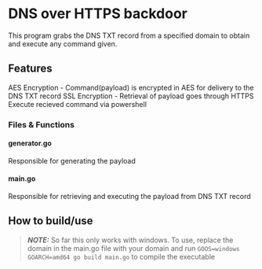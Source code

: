 # DNS over HTTPS backdoor

This program grabs the DNS TXT record from a specified domain to obtain and execute any command given.

## Features
AES Encryption - Command(payload) is encrypted in AES for delivery to the DNS TXT record
SSL Encryption - Retrieval of payload goes through HTTPS
Execute recieved command via powershell

### Files & Functions

#### generator.go
Responsible for generating the payload


#### main.go
Responsible for retrieving and executing the payload from DNS TXT record



## How to build/use

>**_NOTE:_** So far this only works with windows. 
To use, replace the domain in the main.go file with your domain and run 
`GOOS=windows GOARCH=amd64 go build main.go`
to compile the executable


